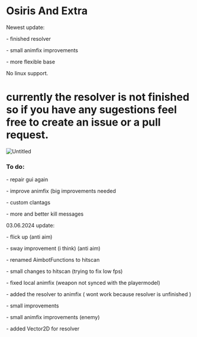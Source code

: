 # Osiris And Extra

Newest update:
<p> - finished resolver </p>
<p> - small animfix improvements </p>
<p> - more flexible base </p>


No linux support.

# currently the resolver is not finished so if you have any sugestions feel free to create an issue or a pull request. 
![Untitled](https://github.com/finutz/my-custom-osiris/assets/84587349/228cc8d7-0d5c-4c9a-9fcf-11c0a48869d6)
### To do:
<p> - repair gui again </p>
<p> - improve animfix (big improvements needed </p>
<p> - custom clantags </p>
<p> - more and better kill messages </p>

03.06.2024 update:
<p> - flick up (anti aim) </p>
<p> - sway improvement (i think) (anti aim) </p>
<p> - renamed AimbotFunctions to hitscan </p>
<p> - small changes to hitscan (trying to fix low fps) </p>
<p> - fixed local animfix (weapon not synced with the playermodel) </p>
<p> - added the resolver to animfix ( wont work because resolver is unfinished ) </p>
<p> - small improvements </p>
<p> - small animfix improvements (enemy) </p>
<p> - added Vector2D for resolver  </p>
